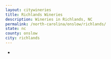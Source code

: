 ```yaml
---
layout: citywineries
title: Richlands Wineries
description: Wineries in Richlands, NC
permalink: /north-carolina/onslow/richlands/
state: nc
county: onslow
city: richlands
---
```

-
